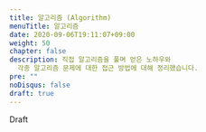 ```yaml
---
title: 알고리즘 (Algorithm)
menuTitle: 알고리즘
date: 2020-09-06T19:11:07+09:00
weight: 50
chapter: false
description: 직접 알고리즘을 풀며 얻은 노하우와
  각종 알고리즘 문제에 대한 접근 방법에 대해 정리했습니다. 
pre: ""
noDisqus: false
draft: true
---
```


Draft
